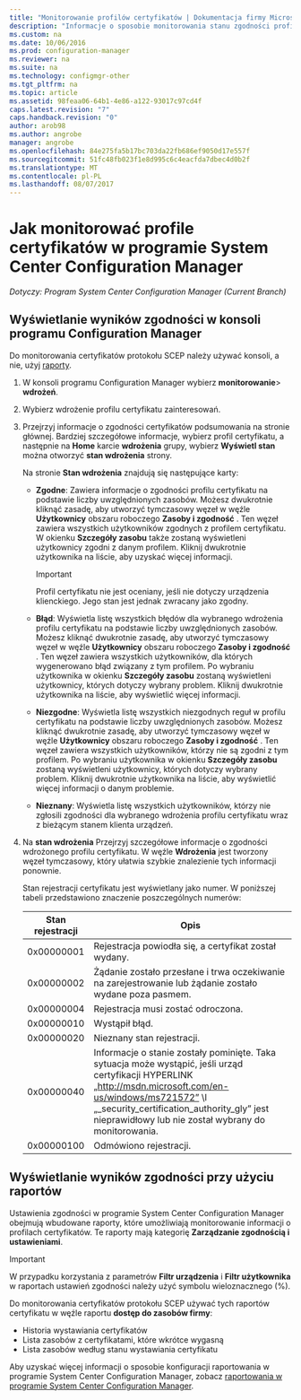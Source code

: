 ```yaml
---
title: "Monitorowanie profilów certyfikatów | Dokumentacja firmy Microsoft"
description: "Informacje o sposobie monitorowania stanu zgodności profilów certyfikatów w programie System Center Configuration Manager."
ms.custom: na
ms.date: 10/06/2016
ms.prod: configuration-manager
ms.reviewer: na
ms.suite: na
ms.technology: configmgr-other
ms.tgt_pltfrm: na
ms.topic: article
ms.assetid: 98feaa06-64b1-4e86-a122-93017c97cd4f
caps.latest.revision: "7"
caps.handback.revision: "0"
author: arob98
ms.author: angrobe
manager: angrobe
ms.openlocfilehash: 84e275fa5b17bc703da22fb686ef9050d17e557f
ms.sourcegitcommit: 51fc48fb023f1e8d995c6c4eacfda7dbec4d0b2f
ms.translationtype: MT
ms.contentlocale: pl-PL
ms.lasthandoff: 08/07/2017
---
```

# <a name="how-to-monitor-certificate-profiles-in-system-center-configuration-manager"></a>Jak monitorować profile certyfikatów w programie System Center Configuration Manager

*Dotyczy: Program System Center Configuration Manager (Current Branch)*


##  <a name="view-compliance-results-in-the-configuration-manager-console"></a>Wyświetlanie wyników zgodności w konsoli programu Configuration Manager  

Do monitorowania certyfikatów protokołu SCEP należy używać konsoli, a nie, użyj [raporty](#view-compliance-results-by-using-reports). 

1.  W konsoli programu Configuration Manager wybierz **monitorowanie**>  **wdrożeń**.  

3.  Wybierz wdrożenie profilu certyfikatu zainteresowań.  

4.  Przejrzyj informacje o zgodności certyfikatów podsumowania na stronie głównej. Bardziej szczegółowe informacje, wybierz profil certyfikatu, a następnie na **Home** karcie **wdrożenia** grupy, wybierz **Wyświetl stan** można otworzyć **stan wdrożenia** strony.  

     Na stronie **Stan wdrożenia** znajdują się następujące karty:  

    -   **Zgodne**: Zawiera informacje o zgodności profilu certyfikatu na podstawie liczby uwzględnionych zasobów. Możesz dwukrotnie kliknąć zasadę, aby utworzyć tymczasowy węzeł w węźle **Użytkownicy** obszaru roboczego **Zasoby i zgodność** . Ten węzeł zawiera wszystkich użytkowników zgodnych z profilem certyfikatu. W okienku **Szczegóły zasobu** także zostaną wyświetleni użytkownicy zgodni z danym profilem. Kliknij dwukrotnie użytkownika na liście, aby uzyskać więcej informacji.  

        > [!IMPORTANT]  
        >  Profil certyfikatu nie jest oceniany, jeśli nie dotyczy urządzenia klienckiego. Jego stan jest jednak zwracany jako zgodny.  

    -   **Błąd**: Wyświetla listę wszystkich błędów dla wybranego wdrożenia profilu certyfikatu na podstawie liczby uwzględnionych zasobów. Możesz kliknąć dwukrotnie zasadę, aby utworzyć tymczasowy węzeł w węźle **Użytkownicy** obszaru roboczego **Zasoby i zgodność** . Ten węzeł zawiera wszystkich użytkowników, dla których wygenerowano błąd związany z tym profilem. Po wybraniu użytkownika w okienku **Szczegóły zasobu** zostaną wyświetleni użytkownicy, których dotyczy wybrany problem. Kliknij dwukrotnie użytkownika na liście, aby wyświetlić więcej informacji.  

    -   **Niezgodne**: Wyświetla listę wszystkich niezgodnych reguł w profilu certyfikatu na podstawie liczby uwzględnionych zasobów. Możesz kliknąć dwukrotnie zasadę, aby utworzyć tymczasowy węzeł w węźle **Użytkownicy** obszaru roboczego **Zasoby i zgodność** . Ten węzeł zawiera wszystkich użytkowników, którzy nie są zgodni z tym profilem. Po wybraniu użytkownika w okienku **Szczegóły zasobu** zostaną wyświetleni użytkownicy, których dotyczy wybrany problem. Kliknij dwukrotnie użytkownika na liście, aby wyświetlić więcej informacji o danym problemie.  

    -   **Nieznany**: Wyświetla listę wszystkich użytkowników, którzy nie zgłosili zgodności dla wybranego wdrożenia profilu certyfikatu wraz z bieżącym stanem klienta urządzeń.  

5.  Na **stan wdrożenia** Przejrzyj szczegółowe informacje o zgodności wdrożonego profilu certyfikatu. W węźle **Wdrożenia** jest tworzony węzeł tymczasowy, który ułatwia szybkie znalezienie tych informacji ponownie.  

     Stan rejestracji certyfikatu jest wyświetlany jako numer. W poniższej tabeli przedstawiono znaczenie poszczególnych numerów:  

    |Stan rejestracji|Opis|  
    |-----------------------|-----------------|  
    |0x00000001|Rejestracja powiodła się, a certyfikat został wydany.|  
    |0x00000002|Żądanie zostało przesłane i trwa oczekiwanie na zarejestrowanie lub żądanie zostało wydane poza pasmem.|  
    |0x00000004|Rejestracja musi zostać odroczona.|  
    |0x00000010|Wystąpił błąd.|  
    |0x00000020|Nieznany stan rejestracji.|  
    |0x00000040|Informacje o stanie zostały pominięte. Taka sytuacja może wystąpić, jeśli urząd certyfikacji HYPERLINK „http://msdn.microsoft.com/en-us/windows/ms721572” \l „_security_certification_authority_gly” jest nieprawidłowy lub nie został wybrany do monitorowania.|  
    |0x00000100|Odmówiono rejestracji.|  

##  <a name="view-compliance-results-by-using-reports"></a>Wyświetlanie wyników zgodności przy użyciu raportów

 Ustawienia zgodności w programie System Center Configuration Manager obejmują wbudowane raporty, które umożliwiają monitorowanie informacji o profilach certyfikatów. Te raporty mają kategorię **Zarządzanie zgodnością i ustawieniami**.  

> [!IMPORTANT]  
>  W przypadku korzystania z parametrów **Filtr urządzenia** i **Filtr użytkownika** w raportach ustawień zgodności należy użyć symbolu wieloznacznego (%).  

Do monitorowania certyfikatów protokołu SCEP używać tych raportów certyfikatu w węźle raportu **dostęp do zasobów firmy**:  

 -   Historia wystawiania certyfikatów  
 -   Lista zasobów z certyfikatami, które wkrótce wygasną  
 -   Lista zasobów według stanu wystawiania certyfikatu  



 Aby uzyskać więcej informacji o sposobie konfiguracji raportowania w programie System Center Configuration Manager, zobacz [raportowania w programie System Center Configuration Manager](../../core/servers/manage/reporting.md).  
